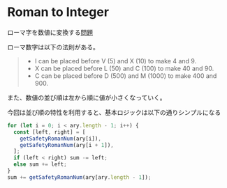 # Roman to Integer

ローマ字を数値に変換する[問題](https://leetcode.com/problems/roman-to-integer/)

ローマ数字は以下の法則がある。
 
> - I can be placed before V (5) and X (10) to make 4 and 9. 
> - X can be placed before L (50) and C (100) to make 40 and 90. 
> - C can be placed before D (500) and M (1000) to make 400 and 900.

また、数値の並び順は左から順に値が小さくなっていく。

今回は並び順の特性を利用すると、基本ロジックは以下の通りシンプルになる

```typescript
for (let i = 0; i < ary.length - 1; i++) {
  const [left, right] = [
    getSafetyRomanNum(ary[i]),
    getSafetyRomanNum(ary[i + 1]),
  ];
  if (left < right) sum -= left;
  else sum += left;
}
sum += getSafetyRomanNum(ary[ary.length - 1]);
```

